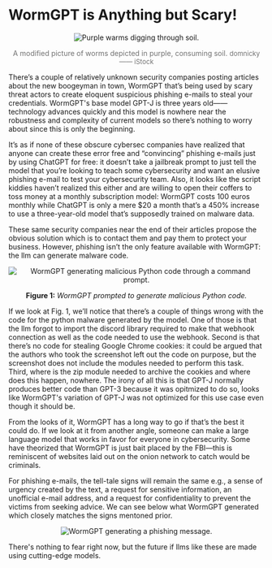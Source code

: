 # WormGPT is Anything but Scary!

<p align="center">
  <img src="https://github.com/miahj1/miahj1.github.io/assets/84815985/a1551fec-5986-4d0d-90da-4b9b951194da" alt="Purple warms digging through soil.">
</p>
<p align="center" style="color:#727272;">A modified picture of worms depicted in purple, consuming soil. <font size="-1">domnicky —— iStock</font></p>

There’s a couple of relatively unknown security companies posting articles about the new boogeyman in town, WormGPT that’s being used by scary 
threat actors to create eloquent suspicious phishing e-mails to steal your credentials. WormGPT's base model GPT-J is three years old——technology advances 
quickly and this model is nowhere near the robustness and complexity of current models so there’s nothing to worry about since this is only the beginning. 

It’s as if none of these obscure cybersec companies have realized that anyone can create these error free and “convincing” phishing e-mails just by using ChatGPT for free: it doesn’t take a jailbreak prompt to just tell the model that you’re looking to teach some cybersecurity and want an elusive phishing e-mail 
to test your cybersecurity team. Also, it looks like the script kiddies haven’t realized this either and are willing to open their coffers 
to toss money at a monthly subscription model: WormGPT costs 100 euros monthly while ChatGPT is only a mere $20 a month that’s a 450% increase 
to use a three-year-old model that’s supposedly trained on malware data.

These same security companies near the end of their articles propose the obvious solution which is to contact them and pay 
them to protect your business. However, phishing isn’t the only feature available with WormGPT: the llm can generate malware code. 

<p align="center">
  <img src="https://github.com/miahj1/miahj1.github.io/assets/84815985/45979989-1227-4170-9561-db9ffe65b18f" alt="WormGPT generating malicious Python code through a command prompt.">
</p>
<p align="center"><strong>Figure 1:</strong> <i>WormGPT prompted to generate malicious Python code.</i></p>

If we look at Fig. 1, we’ll notice that there’s a couple of things wrong with the code for the python malware generated by the model. 
One of those is that the llm forgot to import the discord library required to make that webhook connection as well as the code needed 
to use the webhook. Second is that there’s no code for stealing Google Chrome cookies: it could be argued that the authors who 
took the screenshot left out the code on purpose, but the screenshot does not include the modules needed to perform this task. Third, 
where is the zip module needed to archive the cookies and where does this happen, nowhere. The irony of all this is that
GPT-J normally produces better code than GPT-3 because it was opitmized to do so, looks like WormGPT's variation of GPT-J was not 
optimized for this use case even though it should be.

From the looks of it, WormGPT has a long way to go if that’s the best it could do. If we look at it from another angle, 
someone can make a large language model that works in favor for everyone in cybersecurity. Some have theorized that WormGPT 
is just bait placed by the FBI—this is reminiscent of websites laid out on the onion network to catch would be criminals. 

For phishing e-mails, the tell-tale signs will remain the same e.g., a sense of urgency created by the text, a request for sensitive information, 
an unofficial e-mail address, and a request for confidentiality to prevent the victims from seeking advice. We can see below what WormGPT generated
which closely matches the signs mentoned prior.

<p align="center">
  <img src="https://github.com/miahj1/miahj1.github.io/assets/84815985/73e06de4-5dcb-4510-824c-b25ca878387c" alt="WormGPT generating a phishing message.">
</p>

There's nothing to fear right now, but the future if llms like these are made using cutting-edge models.
